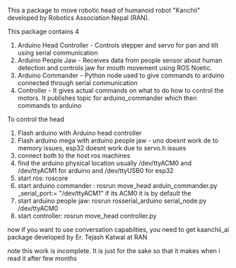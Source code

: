 This a package to move robotic head of humanoid robot  "Kanchii" developed by Robotics Association Nepal (RAN).

This package contains 4

1. Arduino Head Controller - Controls stepper and servo for pan and tilt using serial communication
2. Arduino People Jaw - Receives data from people sensor about human detection and controls jaw for mouth movement using ROS Noetic.
3. Arduino Commander - Python node used to give commands to arduino connected through serial communication
4. Controller - It gives actual commands on what to do how to control the motors. It publishes topic for arduino_commander which then commands to arduino

To control the head
1. Flash arduino with Arduino head controller
2. Flash arduino mega with arduino people jaw - uno doesnt work de to memory issues, esp32 doesnt work due to servo.h issues
3. connect both to the host ros machines
4. find the arduino physical location usually /dev/ttyACM0 and /dev/ttyACM1 for arduino and /dev/ttyUSB0 for esp32
5. start ros: roscore
6. start arduino commander : rosrun move_head arduin_commander.py _serial_port:= "/dev/ttyACM1" if its ACM0 it is by default the
7. start arduino people jaw: rosrun rosserial_arduino serial_node.py /dev/ttyACM0
8. start controller: rosrun move_head controller.py


now if you want to use conversation capabilties, you need to get kaanchii_ai package developed by Er. Tejash Katwal at RAN


note this work is incomplete. It is just for the sake so that it makes when i read it after few months
